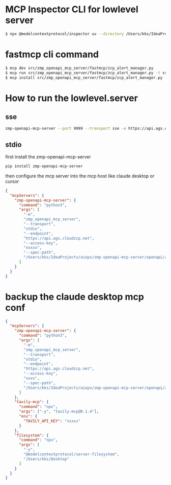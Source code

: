 # MCP Inspector CLI for lowlevel server
```bash
$ npx @modelcontextprotocol/inspector uv --directory /Users/kks/IdeaProjects/aiops/zmp-openapi-mcp-server run zmp-openapi-mcp-server --transport stdio --endpoint https://api.ags.cloudzcp.net --access-key xxx --spec-path /Users/kks/IdeaProjects/aiops/zmp-openapi-mcp-server/openapi/zmp_mixed_api_spec.json
```

# fastmcp cli command
```bash
$ mcp dev src/zmp_openapi_mcp_server/fastmcp/zcp_alert_manager.py
$ mcp run src/zmp_openapi_mcp_server/fastmcp/zcp_alert_manager.py -t sse
$ mcp install src/zmp_openapi_mcp_server/fastmcp/zcp_alert_manager.py --name alert-manager --with zmp-openapi-toolkit,pyyaml
```

# How to run the lowlevel.server
## sse
```bash
zmp-openapi-mcp-server --port 9999 --transport sse -e https://api.ags.cloudzcp.net -s xxx -p /Users/kks/IdeaProjects/aiops/zmp-openapi-mcp-server/openapi/zmp_mixed_api_spec.json
```

## stdio
first install the zmp-openapi-mcp-server
```bash
pip install zmp-openapi-mcp-server
```

then configure the mcp server into the mcp host like claude desktop or cursor
```json
{
  "mcpServers": {
    "zmp-openapi-mcp-server": {
      "command": "python3",
      "args": [
        "-m",
        "zmp_openapi_mcp_server",
        "--transport",
        "stdio",
        "--endpoint",
        "https://api.ags.cloudzcp.net",
        "--access-key",
        "xxxxx",
        "--spec-path",
        "/Users/kks/IdeaProjects/aiops/zmp-openapi-mcp-server/openapi/zmp_mixed_api_spec.json"
      ]
    }
  }
}
```


# backup the claude desktop mcp conf
```json
{
  "mcpServers": {
    "zmp-openapi-mcp-server": {
      "command": "python3",
      "args": [
        "-m",
        "zmp_openapi_mcp_server",
        "--transport",
        "stdio",
        "--endpoint",
        "https://api.ags.cloudzcp.net",
        "--access-key",
        "xxxx",
        "--spec-path",
        "/Users/kks/IdeaProjects/aiops/zmp-openapi-mcp-server/openapi/zmp_mixed_api_spec.json"
      ]
    },
    "tavily-mcp": {
      "command": "npx",
      "args": ["-y", "tavily-mcp@0.1.4"],
      "env": {
        "TAVILY_API_KEY": "xxxxx"
      }
    },
    "filesystem": {
      "command": "npx",
      "args": [
        "-y",
        "@modelcontextprotocol/server-filesystem",
        "/Users/kks/Desktop"
      ]
    }
  }
}
 ```